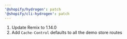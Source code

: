 ```yaml
---
'@shopify/hydrogen': patch
'@shopify/cli-hydrogen': patch
---
```


1. Update Remix to 1.14.0
1. Add `Cache-Control` defaults to all the demo store routes
